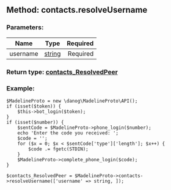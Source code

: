 ## Method: contacts.resolveUsername  

### Parameters:

| Name     |    Type       | Required |
|----------|:-------------:|---------:|
|username|[string](../types/string.md) | Required|


### Return type: [contacts\_ResolvedPeer](../types/contacts_ResolvedPeer.md)

### Example:


```
$MadelineProto = new \danog\MadelineProto\API();
if (isset($token)) {
    $this->bot_login($token);
}
if (isset($number)) {
    $sentCode = $MadelineProto->phone_login($number);
    echo 'Enter the code you received: ';
    $code = '';
    for ($x = 0; $x < $sentCode['type']['length']; $x++) {
        $code .= fgetc(STDIN);
    }
    $MadelineProto->complete_phone_login($code);
}

$contacts_ResolvedPeer = $MadelineProto->contacts->resolveUsername(['username' => string, ]);
```